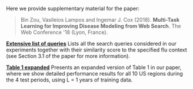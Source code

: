 Here we provide supplementary material for the paper:

<blockquote>
Bin Zou, Vasileios Lampos and Ingemar J. Cox (2018). <strong>Multi-Task Learning for Improving Disease Modeling from Web Search</strong>. The Web Conference '18 (Lyon, France).
</blockquote>

<a href="https://raw.githubusercontent.com/binzou-ucl/google-flu-mtl/master/queries.csv"><strong>Extensive list of queries</strong></a>
Lists all the search queries considered in our experiments together with their similarity score to the specified flu context (see Section 3.1 of the paper for more information).

<a href="https://github.com/binzou-ucl/google-flu-mtl/blob/master/extended-table1-L%3D1.md"><strong>Table 1 expanded</strong></a>
Presents an expanded version of Table 1 in our paper, where we show detailed performance results for all 10 US regions during the 4 test periods, using L = 1 years of training data.
